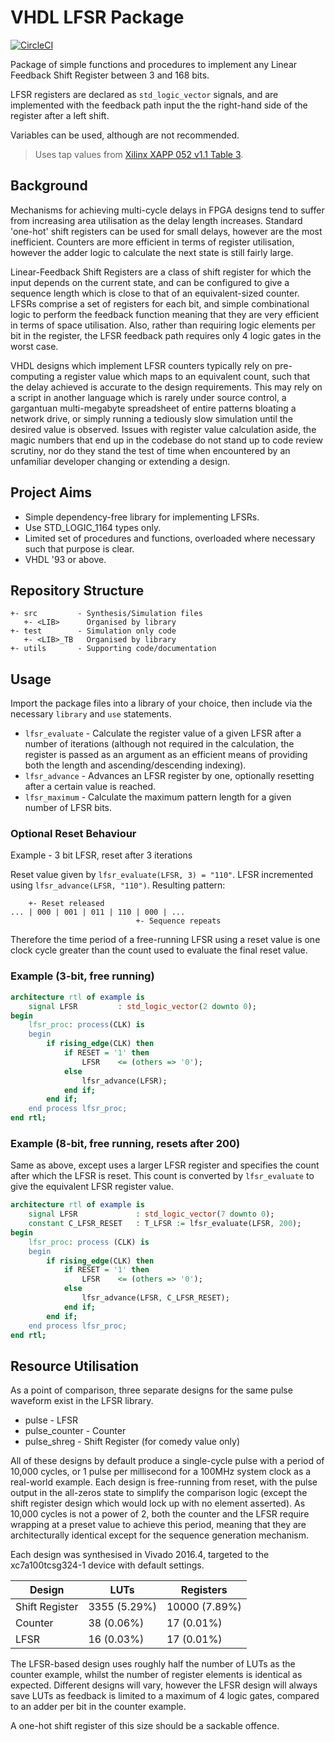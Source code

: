 VHDL LFSR Package
=================

[![CircleCI](https://circleci.com/gh/richjyoung/lfsr-package/tree/master.svg?style=svg)](https://circleci.com/gh/richjyoung/lfsr-package/tree/master)

Package of simple functions and procedures to implement any Linear Feedback
Shift Register between 3 and 168 bits.

LFSR registers are declared as `std_logic_vector` signals, and are implemented
with the feedback path input the the right-hand side of the register after a
left shift.

Variables can be used, although are not recommended.

> Uses tap values from [Xilinx XAPP 052 v1.1 Table 3](https://www.xilinx.com/support/documentation/application_notes/xapp052.pdf).

## Background

Mechanisms for achieving multi-cycle delays in FPGA designs tend to suffer from
increasing area utilisation as the delay length increases.  Standard 'one-hot'
shift registers can be used for small delays, however are the most inefficient.
Counters are more efficient in terms of register utilisation, however the adder
logic to calculate the next state is still fairly large.

Linear-Feedback Shift Registers are a class of shift register for which the
input depends on the current state, and can be configured to give a sequence
length which is close to that of an equivalent-sized counter.  LFSRs comprise a
set of registers for each bit, and simple combinational logic to perform the
feedback function meaning that they are very efficient in terms of space
utilisation.  Also, rather than requiring logic elements per bit in the
register, the LFSR feedback path requires only 4 logic gates in the worst case.

VHDL designs which implement LFSR counters typically rely on pre-computing a
register value which maps to an equivalent count, such that the delay achieved
is accurate to the design requirements.  This may rely on a script in another
language which is rarely under source control, a gargantuan multi-megabyte
spreadsheet of entire patterns bloating a network drive, or simply running a
tediously slow simulation until the desired value is observed.  Issues with
register value calculation aside, the magic numbers that end up in the codebase
do not stand up to code review scrutiny, nor do they stand the test of time when
encountered by an unfamiliar developer changing or extending a design.

## Project Aims
* Simple dependency-free library for implementing LFSRs.
* Use STD_LOGIC_1164 types only.
* Limited set of procedures and functions, overloaded where necessary such that
purpose is clear.
* VHDL '93 or above.

## Repository Structure

```
+- src         - Synthesis/Simulation files
   +- <LIB>      Organised by library
+- test        - Simulation only code
   +- <LIB>_TB   Organised by library
+- utils       - Supporting code/documentation
```

## Usage
Import the package files into a library of your choice, then include via the
necessary `library` and `use` statements.

* `lfsr_evaluate` - Calculate the register value of a given LFSR after a number
of iterations (although not required in the calculation, the register is passed
as an argument as an efficient means of providing both the length and
ascending/descending indexing).
* `lfsr_advance` - Advances an LFSR register by one, optionally resetting after
a certain value is reached.
* `lfsr_maximum` - Calculate the maximum pattern length for a given number of
LFSR bits.

### Optional Reset Behaviour
Example - 3 bit LFSR, reset after 3 iterations

Reset value given by `lfsr_evaluate(LFSR, 3) = "110"`. LFSR incremented using
`lfsr_advance(LFSR, "110")`.  Resulting pattern:
```
    +- Reset released
... | 000 | 001 | 011 | 110 | 000 | ...
                            +- Sequence repeats
```
Therefore the time period of a free-running LFSR using a reset value is one
clock cycle greater than the count used to evaluate the final reset value.

### Example (3-bit, free running)
```vhdl
architecture rtl of example is
    signal LFSR         : std_logic_vector(2 downto 0);
begin
    lfsr_proc: process(CLK) is
    begin
        if rising_edge(CLK) then
            if RESET = '1' then
                LFSR    <= (others => '0');
            else
                lfsr_advance(LFSR);
            end if;
        end if;
    end process lfsr_proc;
end rtl;
```

### Example (8-bit, free running, resets after 200)
Same as above, except uses a larger LFSR register and specifies the count after
which the LFSR is reset.  This count is converted by `lfsr_evaluate` to give the
equivalent LFSR register value.
```vhdl
architecture rtl of example is
    signal LFSR             : std_logic_vector(7 downto 0);
    constant C_LFSR_RESET   : T_LFSR := lfsr_evaluate(LFSR, 200);
begin
    lfsr_proc: process (CLK) is
    begin
        if rising_edge(CLK) then
            if RESET = '1' then
                LFSR    <= (others => '0');
            else
                lfsr_advance(LFSR, C_LFSR_RESET);
            end if;
        end if;
    end process lfsr_proc;
end rtl;
```

## Resource Utilisation

As a point of comparison, three separate designs for the same pulse waveform exist in the LFSR library.

* pulse - LFSR
* pulse_counter - Counter
* pulse_shreg - Shift Register (for comedy value only)

All of these designs by default produce a single-cycle pulse with a period of
10,000 cycles, or 1 pulse per millisecond for a 100MHz system clock as a
real-world example.  Each design is free-running from reset, with the pulse
output in the all-zeros state to simplify the comparison logic (except the shift
register design which would lock up with no element asserted).  As 10,000 cycles
is not a power of 2, both the counter and the LFSR require wrapping at a preset
value to achieve this period, meaning that they are architecturally identical
except for the sequence generation mechanism.

Each design was synthesised in Vivado 2016.4, targeted to the xc7a100tcsg324-1
device with default settings.

| Design         | LUTs         | Registers     |
|----------------|--------------|---------------|
| Shift Register | 3355 (5.29%) | 10000 (7.89%) |
| Counter        | 38 (0.06%)   | 17 (0.01%)    |
| LFSR           | 16 (0.03%)   | 17 (0.01%)    |

The LFSR-based design uses roughly half the number of LUTs as the counter
example, whilst the number of register elements is identical as expected.
Different designs will vary, however the LFSR design will always save LUTs as
feedback is limited to a maximum of 4 logic gates, compared to an adder per bit
in the counter example.

A one-hot shift register of this size should be a sackable offence.